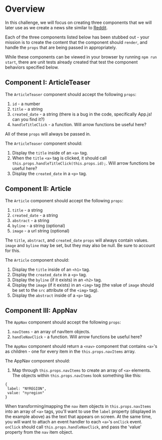# Overview

In this challenge, we will focus on creating three components that we will later use as we create a news site similar to [Reddit](https://www.reddit.com/).

Each of the three components listed below has been stubbed out - your mission is to create the content that the component should `render`, and handle the `props` that are being passed in appropriately. 

While these components can be viewed in your browser by running `npm run start`, there are unit tests already created that test the component behaviors specified below.

## Component I: ArticleTeaser
The `ArticleTeaser` component should accept the following `props`:
1. `id` - a number
2. `title` - a string
3. `created_date` - a string (there is a bug in the code, specifically App.js! can you find it?)
4. `handleTitleClick` - a function. Will arrow functions be useful here?

All of these `props` will always be passed in.

The `ArticleTeaser` component should:
1. Display the `title` inside of an `<a>` tag.
2. When the `title` `<a>` tag is clicked, it should call `this.props.handleTitleClick(this.props.id);`. Will arrow functions be useful here?
3. Display the `created_date` in a `<p>` tag.

## Component II: Article
The `Article` component should accept the following `props`:
1. `title` - a string
2. `created_date` - a string
3. `abstract` - a string
4. `byline` - a string (optional)
5. `image` - a url string (optional)

The `title`, `abstract`, and `created_date` `props` will always contain values. `image` and `byline` may be set, but they may also be null. Be sure to account for this.

The `Article` component should:
1. Display the `title` inside of an `<h1>` tag.
2. Display the `created_date` in a `<p>` tag.
3. Display the `byline` (if it exists) in an `<h2>` tag.
4. Display the `image` (if it exists) in an `<img>` tag (the value of `image` should be set to the `src` attribute of the `<img>` tag).
5. Display the `abstract` inside of a `<p>` tag.


## Component III: AppNav
The `AppNav` component should accept the following `props`:
1. `navItems` - an array of navItem objects.
2. `handleNavClick` - a function. Will arrow functions be useful here?

The `AppNav` component should return a `<nav>` component that contains `<a>`'s as children - one for every item in the `this.props.navItems` array.

The AppNav component should:
1) Map through `this.props.navItems` to create an array of `<a>` elements. The objects within `this.props.navItems` look something like this:
```
{
 label: "NYREGION",
 value: "nyregion"
}
```
When transforming/mapping the `nav` item objects in `this.props.navItems` into an array of `<a>` tags, you'll want to use the `label` property (displayed in the example above) as the text that appears on screen. At the same time, you will want to attach an event handler to each `<a>`'s `onClick` event. `onClick` should call `this.props.handleNavClick`, and pass the 'value' property from the `nav` item object.
